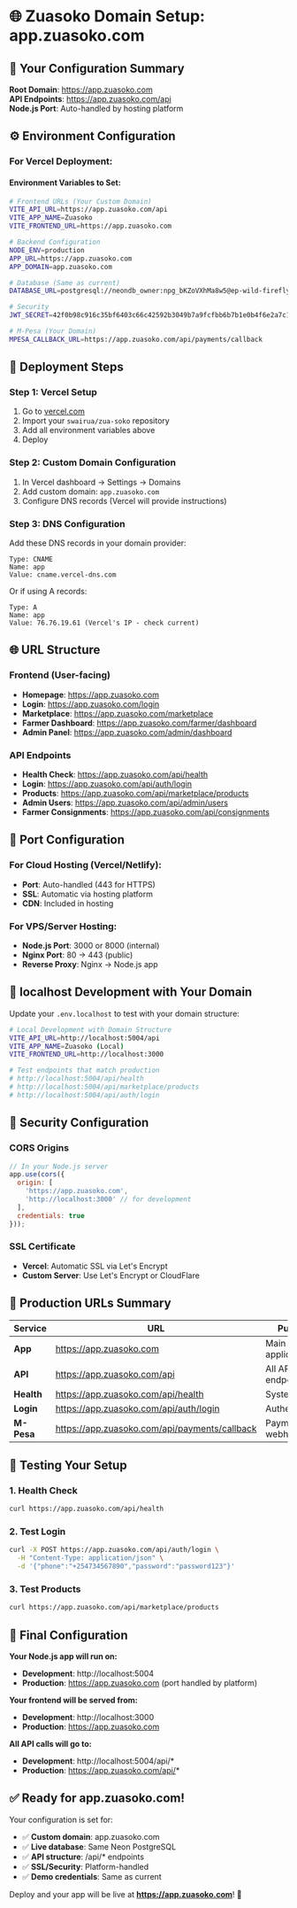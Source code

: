 # 🌐 Zuasoko Domain Setup: app.zuasoko.com

## 🎯 Your Configuration Summary

**Root Domain**: https://app.zuasoko.com  
**API Endpoints**: https://app.zuasoko.com/api  
**Node.js Port**: Auto-handled by hosting platform  

## ⚙️ Environment Configuration

### For Vercel Deployment:

#### Environment Variables to Set:
```bash
# Frontend URLs (Your Custom Domain)
VITE_API_URL=https://app.zuasoko.com/api
VITE_APP_NAME=Zuasoko
VITE_FRONTEND_URL=https://app.zuasoko.com

# Backend Configuration
NODE_ENV=production
APP_URL=https://app.zuasoko.com
APP_DOMAIN=app.zuasoko.com

# Database (Same as current)
DATABASE_URL=postgresql://neondb_owner:npg_bKZoVXhMa8w5@ep-wild-firefly-aetjevra-pooler.c-2.us-east-2.aws.neon.tech/neondb?sslmode=require&channel_binding=require

# Security
JWT_SECRET=42f0b98c916c35bf6403c66c42592b3049b7a9fcfbb6b7b1e0b4f6e2a7c1e8a9

# M-Pesa (Your Domain)
MPESA_CALLBACK_URL=https://app.zuasoko.com/api/payments/callback
```

## 🚀 Deployment Steps

### Step 1: Vercel Setup
1. Go to [vercel.com](https://vercel.com)
2. Import your `swairua/zua-soko` repository
3. Add all environment variables above
4. Deploy

### Step 2: Custom Domain Configuration
1. In Vercel dashboard → Settings → Domains
2. Add custom domain: `app.zuasoko.com`
3. Configure DNS records (Vercel will provide instructions)

### Step 3: DNS Configuration
Add these DNS records in your domain provider:

```
Type: CNAME
Name: app
Value: cname.vercel-dns.com
```

Or if using A records:
```
Type: A
Name: app  
Value: 76.76.19.61 (Vercel's IP - check current)
```

## 🌐 URL Structure

### Frontend (User-facing)
- **Homepage**: https://app.zuasoko.com
- **Login**: https://app.zuasoko.com/login
- **Marketplace**: https://app.zuasoko.com/marketplace
- **Farmer Dashboard**: https://app.zuasoko.com/farmer/dashboard
- **Admin Panel**: https://app.zuasoko.com/admin/dashboard

### API Endpoints
- **Health Check**: https://app.zuasoko.com/api/health
- **Login**: https://app.zuasoko.com/api/auth/login
- **Products**: https://app.zuasoko.com/api/marketplace/products
- **Admin Users**: https://app.zuasoko.com/api/admin/users
- **Farmer Consignments**: https://app.zuasoko.com/api/consignments

## 🔧 Port Configuration

### For Cloud Hosting (Vercel/Netlify):
- **Port**: Auto-handled (443 for HTTPS)
- **SSL**: Automatic via hosting platform
- **CDN**: Included in hosting

### For VPS/Server Hosting:
- **Node.js Port**: 3000 or 8000 (internal)
- **Nginx Port**: 80 → 443 (public)
- **Reverse Proxy**: Nginx → Node.js app

## 📱 localhost Development with Your Domain

Update your `.env.localhost` to test with your domain structure:

```bash
# Local Development with Domain Structure
VITE_API_URL=http://localhost:5004/api
VITE_APP_NAME=Zuasoko (Local)
VITE_FRONTEND_URL=http://localhost:3000

# Test endpoints that match production
# http://localhost:5004/api/health
# http://localhost:5004/api/marketplace/products
# http://localhost:5004/api/auth/login
```

## 🔐 Security Configuration

### CORS Origins
```javascript
// In your Node.js server
app.use(cors({
  origin: [
    'https://app.zuasoko.com',
    'http://localhost:3000' // for development
  ],
  credentials: true
}));
```

### SSL Certificate
- **Vercel**: Automatic SSL via Let's Encrypt
- **Custom Server**: Use Let's Encrypt or CloudFlare

## 🌟 Production URLs Summary

| Service | URL | Purpose |
|---------|-----|---------|
| **App** | https://app.zuasoko.com | Main application |
| **API** | https://app.zuasoko.com/api | All API endpoints |
| **Health** | https://app.zuasoko.com/api/health | System status |
| **Login** | https://app.zuasoko.com/api/auth/login | Authentication |
| **M-Pesa** | https://app.zuasoko.com/api/payments/callback | Payment webhook |

## 🧪 Testing Your Setup

### 1. Health Check
```bash
curl https://app.zuasoko.com/api/health
```

### 2. Test Login
```bash
curl -X POST https://app.zuasoko.com/api/auth/login \
  -H "Content-Type: application/json" \
  -d '{"phone":"+254734567890","password":"password123"}'
```

### 3. Test Products
```bash
curl https://app.zuasoko.com/api/marketplace/products
```

## 🎯 Final Configuration

**Your Node.js app will run on:**
- **Development**: http://localhost:5004
- **Production**: https://app.zuasoko.com (port handled by platform)

**Your frontend will be served from:**
- **Development**: http://localhost:3000  
- **Production**: https://app.zuasoko.com

**All API calls will go to:**
- **Development**: http://localhost:5004/api/*
- **Production**: https://app.zuasoko.com/api/*

## ✅ Ready for app.zuasoko.com!

Your configuration is set for:
- ✅ **Custom domain**: app.zuasoko.com
- ✅ **Live database**: Same Neon PostgreSQL
- ✅ **API structure**: /api/* endpoints
- ✅ **SSL/Security**: Platform-handled
- ✅ **Demo credentials**: Same as current

Deploy and your app will be live at **https://app.zuasoko.com**! 🚀
